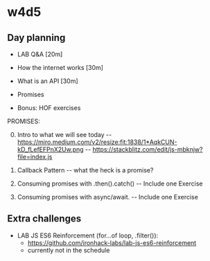 
# w4d5


## Day planning


- LAB Q&A [20m]

<!-- @todo: create a small warmup activity (before we start with "how the internet works") -->

- How the internet works [30m]

- What is an API [30m]

- Promises


- Bonus: HOF exercises



PROMISES:

0. Intro to what we will see today
   -- https://miro.medium.com/v2/resize:fit:1838/1*AqkCUN-kD_fLefEFPnX2Uw.png
   -- https://stackblitz.com/edit/js-mbknjw?file=index.js

1. Callback Pattern
  -- what the heck is a promise?

2. Consuming promises with .then().catch()
  -- Include one Exercise
  
3. Consuming promises with async/await.
  -- Include one Exercise




## Extra challenges

- LAB JS ES6 Reinforcement (for...of loop, .filter()):
  - https://github.com/ironhack-labs/lab-js-es6-reinforcement
  - currently not in the schedule
